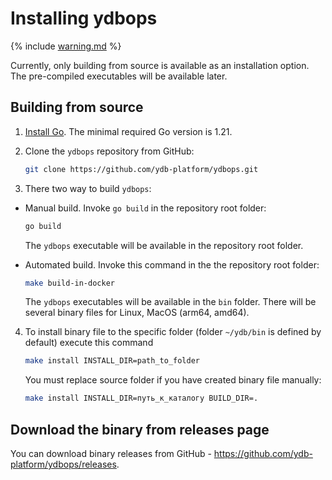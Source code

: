 # Installing ydbops

{% include [warning.md](_includes/warning.md) %}

Currently, only building from source is available as an installation option. The pre-compiled executables will be available later.

## Building from source

1. [Install Go](https://go.dev/doc/install). The minimal required Go version is 1.21.

2. Clone the `ydbops` repository from GitHub:

    ```bash
    git clone https://github.com/ydb-platform/ydbops.git
    ```

3. There two way to build `ydbops`:

- Manual build. Invoke `go build` in the repository root folder:

    ```bash
    go build
    ```

    The `ydbops` executable will be available in the repository root folder.

- Automated build. Invoke this command in the the repository root folder:

  ```bash
  make build-in-docker
  ```

  The `ydbops` executables will be available in the `bin` folder. There will be several binary files for Linux, MacOS (arm64, amd64).

4. To install binary file to the specific folder (folder `~/ydb/bin` is defined by default) execute this command

   ```bash
   make install INSTALL_DIR=path_to_folder
   ```

   You must replace source folder if you have created binary file manually: 

   ```bash
   make install INSTALL_DIR=путь_к_каталогу BUILD_DIR=.
   ```

## Download the binary from releases page

You can download binary releases from GitHub - https://github.com/ydb-platform/ydbops/releases.

